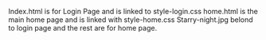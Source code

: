 Index.html is for Login Page and is linked to style-login.css
home.html is the main home page and is linked with style-home.css
Starry-night.jpg belond to login page and the rest are for home page.
